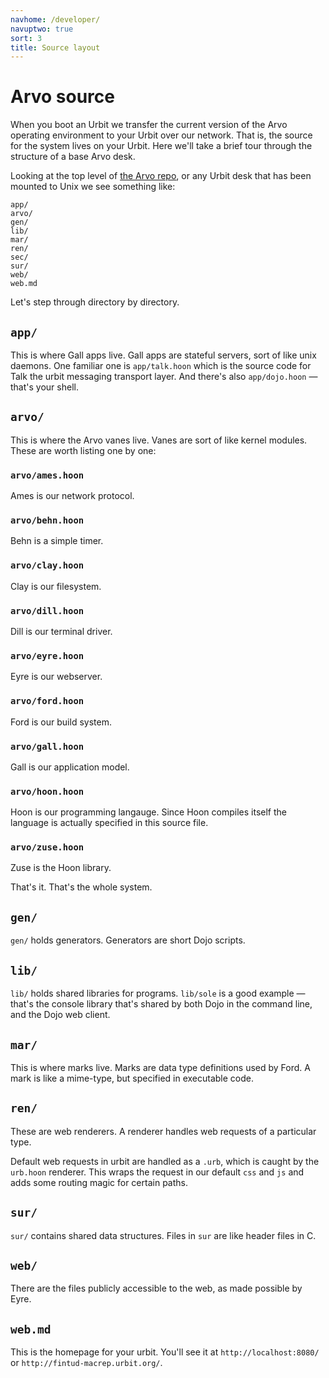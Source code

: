 ```yaml
---
navhome: /developer/
navuptwo: true
sort: 3
title: Source layout
---
```


<div class="row">
<div class="col-md-8">

# Arvo source

When you boot an Urbit we transfer the current version of the Arvo operating environment to your Urbit over our network.  That is, the source for the system lives on your Urbit.  Here we'll take a brief tour through the structure of a base Arvo desk.  

</div>
</div>

Looking at the top level of [the Arvo repo](http://github.com/urbit/arvo), or any Urbit desk that has been mounted to Unix we see something like:

    app/
    arvo/
    gen/
    lib/
    mar/
    ren/
    sec/
    sur/
    web/
    web.md

Let's step through directory by directory.

## `app/` 

This is where Gall apps live.  Gall apps are stateful servers, sort of like unix daemons.  One familiar one is `app/talk.hoon` which is the source code for Talk the urbit messaging transport layer.  And there's also `app/dojo.hoon` — that's your shell.

## `arvo/`

This is where the Arvo vanes live.  Vanes are sort of like kernel modules. These are worth listing one by one:

### `arvo/ames.hoon`

Ames is our network protocol.

### `arvo/behn.hoon`

Behn is a simple timer.

### `arvo/clay.hoon`

Clay is our filesystem.

### `arvo/dill.hoon`

Dill is our terminal driver.

### `arvo/eyre.hoon`

Eyre is our webserver.

### `arvo/ford.hoon`

Ford is our build system.

### `arvo/gall.hoon`

Gall is our application model.

### `arvo/hoon.hoon`

Hoon is our programming langauge.  Since Hoon compiles itself the language is actually specified in this source file.

### `arvo/zuse.hoon`

Zuse is the Hoon library.  

That's it.  That's the whole system. 

## `gen/`

`gen/` holds generators.  Generators are short Dojo scripts.

## `lib/`

`lib/` holds shared libraries for programs. `lib/sole` is a good example — that's the console library that's shared by both Dojo in the command line, and the Dojo web client.

## `mar/`

This is where marks live.  Marks are data type definitions used by Ford.  A mark is like a mime-type, but specified in executable code.  

## `ren/`

These are web renderers.  A renderer handles web requests of a particular type.  

Default web requests in urbit are handled as a `.urb`, which is caught by the `urb.hoon` renderer.  This wraps the request in our default `css` and `js` and adds some routing magic for certain paths.

## `sur/`

`sur/` contains shared data structures.  Files in `sur` are like header files in C.

## `web/`

There are the files publicly accessible to the web, as made possible by Eyre.

## `web.md`

This is the homepage for your urbit.  You'll see it at `http://localhost:8080/` or `http://fintud-macrep.urbit.org/`.

